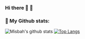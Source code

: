 ### Hi there 👋 🐥

<!--
**misbahafzal/misbahafzal** is a ✨ _special_ ✨ repository because its `README.md` (this file) appears on your GitHub profile.

Here are some ideas to get you started:

- 🔭 I’m currently working on ...
- 🌱 I’m currently learning ...
- 👯 I’m looking to collaborate on ...
- 🤔 I’m looking for help with ...
- 💬 Ask me about ...
- 📫 How to reach me: ...
- 😄 Pronouns: ...
- ⚡ Fun fact: ...
-->

### 🐥 My Github stats:
![Misbah's github stats](https://github-readme-stats.vercel.app/api?username=misbahafzal&show_icons=true&title_color=ffc857&icon_color=8ac926&text_color=daf7dc&bg_color=151515&hide=["stars"])
[![Top Langs](https://github-readme-stats.vercel.app/api/top-langs/?username=misbahafzal&layout=compact&text_color=daf7dc&bg_color=151515)](https://github.com/anuraghazra/github-readme-stats)
